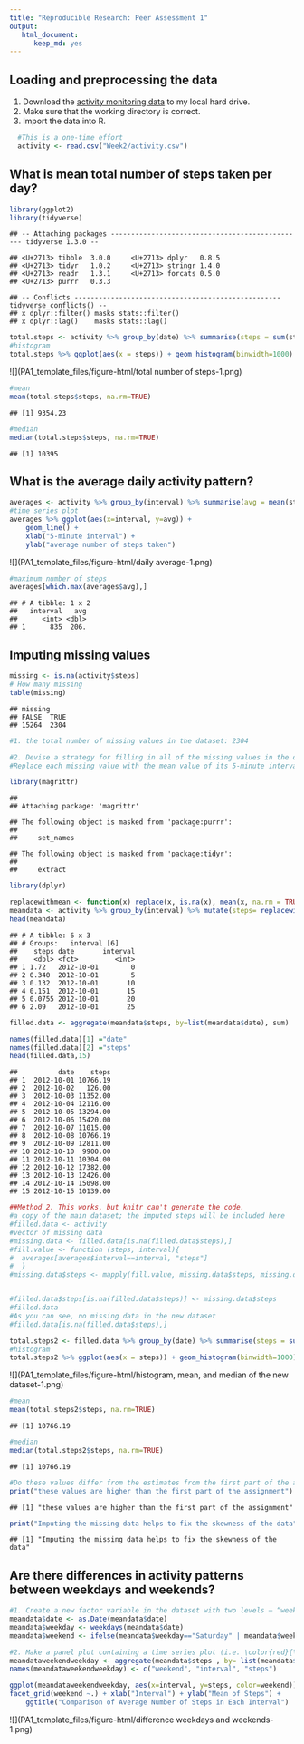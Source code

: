 ```yaml
---
title: "Reproducible Research: Peer Assessment 1"
output: 
   html_document: 
      keep_md: yes
---
```


## Loading and preprocessing the data
1. Download the [activity monitoring data](https://d396qusza40orc.cloudfront.net/repdata%2Fdata%2Factivity.zip) to my local hard drive.
2. Make sure that the working directory is correct. 
3. Import the data into R.

```r
  #This is a one-time effort
  activity <- read.csv("Week2/activity.csv")
```


## What is mean total number of steps taken per day?

```r
library(ggplot2)
library(tidyverse)
```

```
## -- Attaching packages ------------------------------------------------ tidyverse 1.3.0 --
```

```
## <U+2713> tibble  3.0.0     <U+2713> dplyr   0.8.5
## <U+2713> tidyr   1.0.2     <U+2713> stringr 1.4.0
## <U+2713> readr   1.3.1     <U+2713> forcats 0.5.0
## <U+2713> purrr   0.3.3
```

```
## -- Conflicts --------------------------------------------------- tidyverse_conflicts() --
## x dplyr::filter() masks stats::filter()
## x dplyr::lag()    masks stats::lag()
```

```r
total.steps <- activity %>% group_by(date) %>% summarise(steps = sum(steps, na.rm = T))
#histogram
total.steps %>% ggplot(aes(x = steps)) + geom_histogram(binwidth=1000) + ggtitle("Total Number of Steps Taken Each Day") 
```

![](PA1_template_files/figure-html/total number of steps-1.png)<!-- -->

```r
#mean
mean(total.steps$steps, na.rm=TRUE)
```

```
## [1] 9354.23
```

```r
#median
median(total.steps$steps, na.rm=TRUE)
```

```
## [1] 10395
```


## What is the average daily activity pattern?

```r
averages <- activity %>% group_by(interval) %>% summarise(avg = mean(steps, na.rm = TRUE))
#time series plot
averages %>% ggplot(aes(x=interval, y=avg)) +
    geom_line() +
    xlab("5-minute interval") +
    ylab("average number of steps taken")
```

![](PA1_template_files/figure-html/daily average-1.png)<!-- -->

```r
#maximum number of steps
averages[which.max(averages$avg),]
```

```
## # A tibble: 1 x 2
##   interval   avg
##      <int> <dbl>
## 1      835  206.
```


## Imputing missing values


```r
missing <- is.na(activity$steps)
# How many missing
table(missing)
```

```
## missing
## FALSE  TRUE 
## 15264  2304
```

```r
#1. the total number of missing values in the dataset: 2304
```


```r
#2. Devise a strategy for filling in all of the missing values in the dataset.
#Replace each missing value with the mean value of its 5-minute interval

library(magrittr)
```

```
## 
## Attaching package: 'magrittr'
```

```
## The following object is masked from 'package:purrr':
## 
##     set_names
```

```
## The following object is masked from 'package:tidyr':
## 
##     extract
```

```r
library(dplyr)

replacewithmean <- function(x) replace(x, is.na(x), mean(x, na.rm = TRUE))
meandata <- activity %>% group_by(interval) %>% mutate(steps= replacewithmean(steps))
head(meandata)
```

```
## # A tibble: 6 x 3
## # Groups:   interval [6]
##    steps date       interval
##    <dbl> <fct>         <int>
## 1 1.72   2012-10-01        0
## 2 0.340  2012-10-01        5
## 3 0.132  2012-10-01       10
## 4 0.151  2012-10-01       15
## 5 0.0755 2012-10-01       20
## 6 2.09   2012-10-01       25
```

```r
filled.data <- aggregate(meandata$steps, by=list(meandata$date), sum)

names(filled.data)[1] ="date"
names(filled.data)[2] ="steps"
head(filled.data,15)
```

```
##          date    steps
## 1  2012-10-01 10766.19
## 2  2012-10-02   126.00
## 3  2012-10-03 11352.00
## 4  2012-10-04 12116.00
## 5  2012-10-05 13294.00
## 6  2012-10-06 15420.00
## 7  2012-10-07 11015.00
## 8  2012-10-08 10766.19
## 9  2012-10-09 12811.00
## 10 2012-10-10  9900.00
## 11 2012-10-11 10304.00
## 12 2012-10-12 17382.00
## 13 2012-10-13 12426.00
## 14 2012-10-14 15098.00
## 15 2012-10-15 10139.00
```

```r
##Method 2. This works, but knitr can't generate the code. 
#a copy of the main dataset; the imputed steps will be included here
#filled.data <- activity
#vector of missing data
#missing.data <- filled.data[is.na(filled.data$steps),]
#fill.value <- function (steps, interval){ 
#  averages[averages$interval==interval, "steps"]
#  }
#missing.data$steps <- mapply(fill.value, missing.data$steps, missing.data$interval, SIMPLIFY = TRUE)


#filled.data$steps[is.na(filled.data$steps)] <- missing.data$steps
#filled.data
#As you can see, no missing data in the new dataset
#filled.data[is.na(filled.data$steps),]
```


```r
total.steps2 <- filled.data %>% group_by(date) %>% summarise(steps = sum(steps, na.rm = T))
#histogram
total.steps2 %>% ggplot(aes(x = steps)) + geom_histogram(binwidth=1000) + ggtitle("Total Number of Steps Taken Each Day") 
```

![](PA1_template_files/figure-html/histogram, mean, and median of the new dataset-1.png)<!-- -->

```r
#mean
mean(total.steps2$steps, na.rm=TRUE)
```

```
## [1] 10766.19
```

```r
#median
median(total.steps2$steps, na.rm=TRUE)
```

```
## [1] 10766.19
```

```r
#Do these values differ from the estimates from the first part of the assignment? What is the impact of imputing missing data on the estimates of the total daily number of steps?
print("these values are higher than the first part of the assignment")
```

```
## [1] "these values are higher than the first part of the assignment"
```

```r
print("Imputing the missing data helps to fix the skewness of the data")
```

```
## [1] "Imputing the missing data helps to fix the skewness of the data"
```


## Are there differences in activity patterns between weekdays and weekends?


```r
#1. Create a new factor variable in the dataset with two levels – “weekday” and “weekend” indicating whether a given date is a weekday or weekend day.
meandata$date <- as.Date(meandata$date)
meandata$weekday <- weekdays(meandata$date)
meandata$weekend <- ifelse(meandata$weekday=="Saturday" | meandata$weekday=="Sunday", "Weekend", "Weekday" )

#2. Make a panel plot containing a time series plot (i.e. \color{red}{\verb|type = "l"|}type="l") of the 5-minute interval (x-axis) and the average number of steps taken, averaged across all weekday days or weekend days (y-axis). See the README file in the GitHub repository to see an example of what this plot should look like using simulated data.
meandataweekendweekday <- aggregate(meandata$steps , by= list(meandata$weekend, meandata$interval), na.omit(mean))
names(meandataweekendweekday) <- c("weekend", "interval", "steps")

ggplot(meandataweekendweekday, aes(x=interval, y=steps, color=weekend)) + geom_line()+
facet_grid(weekend ~.) + xlab("Interval") + ylab("Mean of Steps") +
    ggtitle("Comparison of Average Number of Steps in Each Interval")
```

![](PA1_template_files/figure-html/difference weekdays and weekends-1.png)<!-- -->

